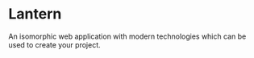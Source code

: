 # Lantern

An isomorphic web application with modern technologies which can be used to create your project.
